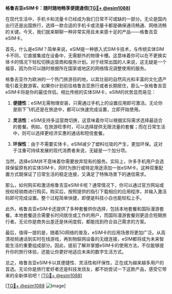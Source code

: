 **格鲁吉亚eSIM卡：随时随地畅享便捷通信[[TG💪+ @esim1088](https://t.me/s/esim1088)]**

在现代生活中，手机卡和流量卡已经成为我们日常不可或缺的一部分。无论是国内出行还是出国旅行，选择一款合适的手机卡或流量卡都是确保通讯畅通、网络流畅的关键。今天，我们就来聊聊一种非常实用且未来感十足的产品——格鲁吉亚eSIM卡。

首先，什么是eSIM？简单来说，eSIM是一种嵌入式SIM卡技术，与传统实体SIM卡不同，它直接集成在设备中，无需额外的物理卡槽。这意味着你可以在不更换实体卡的情况下轻松切换运营商和服务计划。对于经常出国的人来说，这无疑是一个福音，因为你可以随时根据所在国家或地区的网络情况调整使用的服务。

格鲁吉亚作为欧洲的一个热门旅游目的地，以其壮丽的自然风光和丰富的文化遗产吸引着无数游客。如果你计划前往格鲁吉亚旅行或者长期居住，那么一张格鲁吉亚eSIM卡将是你的最佳伴侣。相比传统的实体SIM卡，eSIM的优势显而易见：

1. **便捷性**：eSIM无需物理安装，只需通过手机上的设置应用即可激活。无论你是刚下飞机还是在旅途中，都可以快速完成设置，立即开始使用。

2. **灵活性**：eSIM支持多运营商切换，这意味着你可以根据实际需求选择最适合的套餐。例如，在旅游旺季时，可以选择提供无限流量的套餐；而在日常生活中，则可以选择更经济实惠的通话和短信套餐。

3. **环保性**：由于不需要实体卡，eSIM减少了塑料垃圾的产生，更加环保。这对于注重可持续发展的现代消费者来说，无疑是一个加分项。

当然，选择eSIM并不意味着你需要放弃现有的服务。实际上，许多手机用户会选择保留原有的实体SIM卡，同时为旅行或特定用途添加一张eSIM卡。这种双重配置方式既保证了日常生活的稳定连接，又满足了特殊场景下的通信需求。

那么，如何购买和激活格鲁吉亚eSIM卡呢？通常情况下，你可以通过官方网站或授权经销商进行购买。购买后，按照提供的指引下载相应的应用程序，并输入激活码即可完成设置。整个过程简单快捷，即便是科技小白也能轻松上手。

此外，格鲁吉亚eSIM卡还提供了多种套餐供你选择，包括本地套餐和国际漫游套餐。本地套餐适合需要长时间居住或工作的用户，而国际漫游套餐则更适合短期旅行者。无论你是商务出差还是休闲度假，都能找到符合自己需求的方案。

最后，值得一提的是，随着5G网络的普及，eSIM卡的应用场景将更加广泛。从高清视频通话到实时在线游戏，再到物联网设备的无缝连接，eSIM都将成为未来智能生活的重要组成部分。因此，提前了解并掌握eSIM卡的使用方法，不仅能够提升你的旅行体验，还能让你更好地适应未来的数字生活方式。

总之，格鲁吉亚eSIM卡以其便捷性、灵活性和环保性，正在成为越来越多用户的首选。无论你是旅行爱好者还是科技发烧友，都不妨尝试一下这款产品，感受它带来的全新体验吧！[[TG💪+ @esim1088](https://t.me/s/esim1088)]

[[TG💪+ @esim1088](https://t.me/s/esim1088) ![Image](https://i.postimg.cc/4NQfJmqS/Snipaste-2025-05-13-00-14-12.png)]